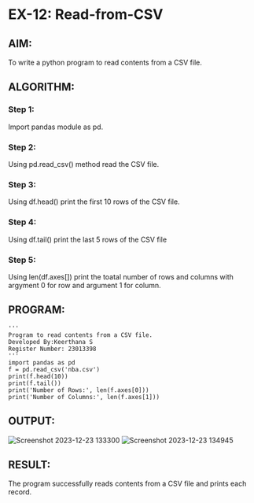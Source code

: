 # EX-12: Read-from-CSV

## AIM:
To write a python program to read contents from a CSV file.
## ALGORITHM:
### Step 1:
Import pandas module as pd.
### Step 2:
Using pd.read_csv() method read the CSV file.
### Step 3:
Using df.head() print the first 10 rows of the CSV file.
### Step 4:
Using df.tail() print the last 5 rows of the CSV file
### Step 5:
Using len(df.axes[]) print the toatal number of rows and columns with argyment 0 for row and argument 1 for column.
## PROGRAM:
```
'''
Program to read contents from a CSV file.
Developed By:Keerthana S
Register Number: 23013398
'''
import pandas as pd
f = pd.read_csv('nba.csv')
print(f.head(10))
print(f.tail())
print('Number of Rows:', len(f.axes[0]))
print('Number of Columns:', len(f.axes[1]))

```
## OUTPUT:
![Screenshot 2023-12-23 133300](https://github.com/KeerthanaaSaravanan/EX-12_Read-from-CSV/assets/145742596/224fa1c5-211b-4b37-bf2e-586688f6e0ed)
![Screenshot 2023-12-23 134945](https://github.com/KeerthanaaSaravanan/EX-12_Read-from-CSV/assets/145742596/540639f9-4991-4282-be69-1e46d3705e98)


## RESULT:
The  program successfully reads contents from a CSV file and prints each record. 
